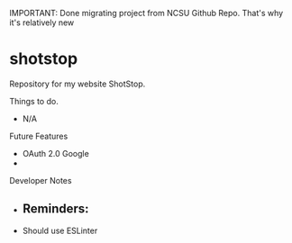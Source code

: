 IMPORTANT: Done migrating project from NCSU Github Repo. That's why it's relatively new

# shotstop
Repository for my website ShotStop.


Things to do.
 - N/A

 Future Features
 - OAuth 2.0 Google
 - 

 Developer Notes
 - Reminders:
    -
 - Should use ESLinter
